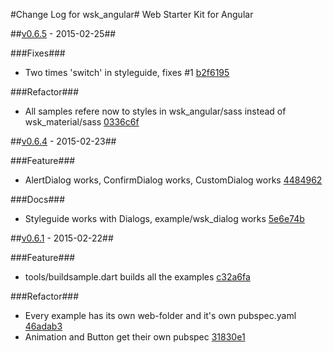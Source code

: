 #Change Log for wsk_angular#
Web Starter Kit for Angular

##[v0.6.5](http://github.com/mikemitterer/dart-wsk-angular/compare/v0.6.4...v0.6.5) - 2015-02-25##

###Fixes###
* Two times 'switch' in styleguide, fixes #1 [b2f6195](http://github.com/mikemitterer/dart-wsk-angular/commit/b2f6195c3d0437dc0c5b5dd9a9ea387316fd9417)

###Refactor###
* All samples refere now to styles in wsk_angular/sass instead of wsk_material/sass [0336c6f](http://github.com/mikemitterer/dart-wsk-angular/commit/0336c6f066b1c735d394a93d01922e1bf9b07e74)

##[v0.6.4](http://github.com/mikemitterer/dart-wsk-angular/compare/v0.6.3...v0.6.4) - 2015-02-23##

###Feature###
* AlertDialog works, ConfirmDialog works, CustomDialog works [4484962](http://github.com/mikemitterer/dart-wsk-angular/commit/44849629b486d4be1865f85b8d2fe01d43fdc6bb)

###Docs###
* Styleguide works with Dialogs, example/wsk_dialog works [5e6e74b](http://github.com/mikemitterer/dart-wsk-angular/commit/5e6e74b7e48b1d200b1837dd0d5e4b51ef0f132f)

##[v0.6.1](http://github.com/mikemitterer/dart-wsk-angular/compare/v0.6.0...v0.6.1) - 2015-02-22##

###Feature###
* tools/buildsample.dart builds all the examples [c32a6fa](http://github.com/mikemitterer/dart-wsk-angular/commit/c32a6fa52449073eed4db1adce884f62b6971a05)

###Refactor###
* Every example has its own web-folder and it's own pubspec.yaml [46adab3](http://github.com/mikemitterer/dart-wsk-angular/commit/46adab344efe42a7813a1c5156069e5dcf4dbc08)
* Animation and Button get their own pubspec [31830e1](http://github.com/mikemitterer/dart-wsk-angular/commit/31830e1fd4a74074566b4a831dfec5e26f1494a8)
